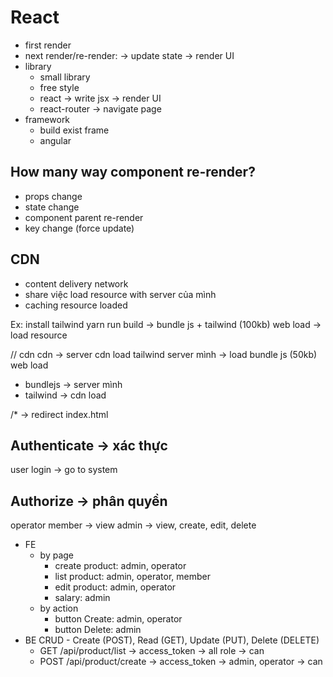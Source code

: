 # React
- first render
- next render/re-render: -> update state -> render UI
- library
  - small library
  - free style
  - react -> write jsx -> render UI
  - react-router -> navigate page
- framework
  - build exist frame
  - angular


## How many way component re-render?
- props change
- state change
- component parent re-render
- key change (force update)

## CDN
- content delivery network
- share việc load resource with server của mình
- caching resource loaded

Ex: 
install tailwind
yarn run build -> bundle js + tailwind (100kb)
web load -> load resource

// cdn
cdn -> server cdn load tailwind
server mình -> load bundle js (50kb)
web load 
 - bundlejs -> server mình
 - tailwind -> cdn load


/* -> redirect index.html

## Authenticate -> xác thực
user login -> go to system

## Authorize -> phân quyền
operator
member -> view 
admin ->  view, create, edit, delete
- FE
  - by page
     - create product: admin, operator
     - list product: admin, operator, member
     - edit product: admin, operator
     - salary: admin
  - by action 
    - button Create: admin, operator
    - button Delete: admin
- BE CRUD - Create (POST), Read (GET), Update (PUT), Delete (DELETE)
  - GET /api/product/list -> access_token -> all role -> can
  - POST /api/product/create -> access_token -> admin, operator -> can
